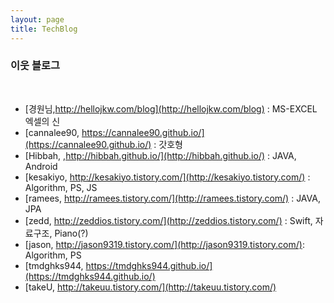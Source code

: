 ```yaml
---
layout: page
title: TechBlog
---
```


### 이웃 블로그
<br/>

* [경원님,http://hellojkw.com/blog](http://hellojkw.com/blog) : MS-EXCEL 엑셀의 신
* [cannalee90, https://cannalee90.github.io/](https://cannalee90.github.io/) : 갓호형
* [Hibbah, ,http://hibbah.github.io/](http://hibbah.github.io/) : JAVA, Android
* [kesakiyo, http://kesakiyo.tistory.com/](http://kesakiyo.tistory.com/) : Algorithm, PS, JS
* [ramees, http://ramees.tistory.com/](http://ramees.tistory.com/) : JAVA, JPA
* [zedd, http://zeddios.tistory.com/](http://zeddios.tistory.com/) : Swift, 자료구조, Piano(?)
* [jason, http://jason9319.tistory.com/](http://jason9319.tistory.com/): Algorithm, PS
* [tmdghks944, https://tmdghks944.github.io/](https://tmdghks944.github.io/)
* [takeU, http://takeuu.tistory.com/](http://takeuu.tistory.com/)
